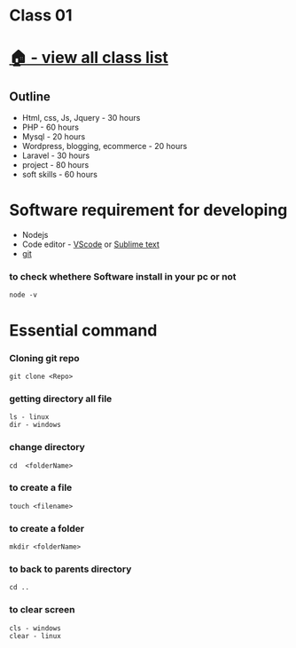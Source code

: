 # Class 01
# [:house: - view all class list](https://poloey.github.io/feni/)
## Outline

* Html, css, Js, Jquery - 30 hours
* PHP - 60 hours
* Mysql - 20 hours
* Wordpress, blogging, ecommerce - 20 hours
* Laravel - 30 hours
* project - 80 hours
* soft skills - 60 hours



# Software requirement for developing 

* Nodejs
* Code editor - [VScode](https://code.visualstudio.com/) or [Sublime text](https://www.sublimetext.com/)
* [git](https://git-scm.com/)


### to check whethere Software install in your pc or not 
~~~
node -v
~~~

# Essential command

### Cloning git repo
~~~
git clone <Repo> 
~~~

### getting directory all file
~~~
ls - linux
dir - windows
~~~

### change directory
~~~
cd  <folderName>
~~~
### to create a file
~~~
touch <filename>
~~~

### to create a folder
~~~
mkdir <folderName>
~~~

### to back to parents directory
~~~
cd ..
~~~

### to clear screen
~~~
cls - windows
clear - linux
~~~
